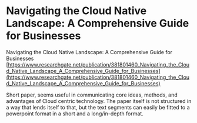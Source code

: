 # Navigating the Cloud Native Landscape: A Comprehensive Guide for Businesses
Navigating the Cloud Native Landscape: A Comprehensive Guide for Businesses [https://www.researchgate.net/publication/381801460_Navigating_the_Cloud_Native_Landscape_A_Comprehensive_Guide_for_Businesses](https://www.researchgate.net/publication/381801460_Navigating_the_Cloud_Native_Landscape_A_Comprehensive_Guide_for_Businesses)

Short paper, seems useful in communicating core ideas, methods, and advantages of Cloud centric technology. The paper itself is not structured in a way that lends itself to that, but the text segments can easily be fitted to a powerpoint format in a short and a long/in-depth format.
